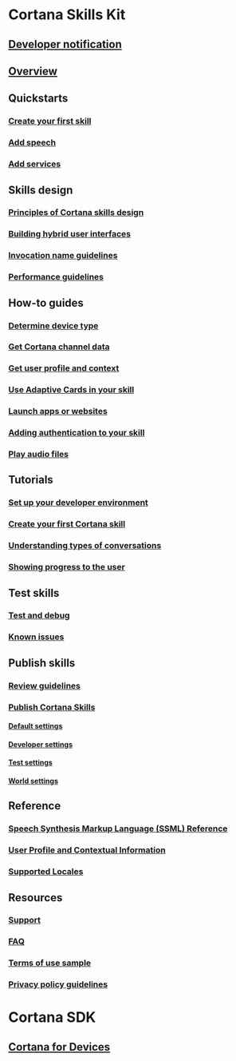 
# Cortana Skills Kit  

## [Developer notification](./third-party-deprecation.md)
## [Overview](./overview.md)  

## Quickstarts  
### [Create your first skill](./get-started.md)  
### [Add speech](./adding-speech.md)  
### [Add services](./configure-connected-account.md)  

## Skills design  
### [Principles of Cortana skills design](./design-principles.md)  
### [Building hybrid user interfaces](./building-hybrid-user-interfaces.md)
### [Invocation name guidelines](./cortana-invocation-guidelines.md)  
### [Performance guidelines](./performance-guidelines.md)  

## How-to guides  
### [Determine device type](./cortana-device-type.md)  
### [Get Cortana channel data](./cortana-channel-data.md)  
### [Get user profile and context](./get-user-profile-context.md)  
### [Use Adaptive Cards in your skill](./adaptive-cards.md)  
### [Launch apps or websites](./launch-apps-from-skills.md)  
### [Adding authentication to your skill](./authentication.md)  
### [Play audio files](./audio-streaming.md)  

## Tutorials  
### [Set up your developer environment](./mva21-setup.md)  
### [Create your first Cortana skill](./mva22-hello-world.md)  
### [Understanding types of conversations](./mva31-understanding-conversations.md)
### [Showing progress to the user](./show-progress.md)  

## Test skills  
### [Test and debug](./test-debug.md)  
### [Known issues](./known-issues.md)  

## Publish skills  
### [Review guidelines](./skill-review-guidelines.md)  
### [Publish Cortana Skills](./publish-skill.md)
#### [Default settings](./pub-default-settings.md)
#### [Developer settings](./pub-developer-settings.md)
#### [Test settings](./pub-test-settings.md)
#### [World settings](./pub-world-settings.md)

## Reference  
### [Speech Synthesis Markup Language (SSML) Reference](./speech-synthesis-markup-language.md)  
### [User Profile and Contextual Information](./user-profile-contextual-info.md)  
### [Supported Locales](./supported-locales.md)  

## Resources  
### [Support](./cortana-support.md)  
### [FAQ](./faq.md)  
### [Terms of use sample](./terms-of-use.md)  
### [Privacy policy guidelines](./privacy-policy-guidelines.md)  

# Cortana SDK
## [Cortana for Devices](https://developer.microsoft.com/cortana/devices)
